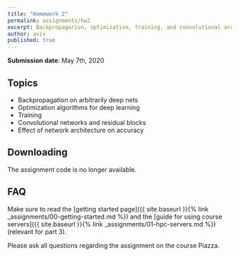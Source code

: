 ```yaml
---
title: "Homework 2"
permalink: assignments/hw2
excerpt: Backpropagarion, optimization, training, and convolutional architectures
author: aviv
published: true
---
```


**Submission date**: May 7th, 2020

## Topics

- Backpropagation on arbitrarily deep nets
- Optimization algorithms for deep learning
- Training
- Convolutional networks and residual blocks
- Effect of network architecture on accuracy

## Downloading

The assignment code is no longer available.

## FAQ

Make sure to read the [getting started page]({{ site.baseurl }}{% link _assignments/00-getting-started.md %})
and the [guide for using course servers]({{ site.baseurl }}{% link _assignments/01-hpc-servers.md %}) (relevant for part 3).

Please ask all questions regarding the assignment on the course Piazza.
